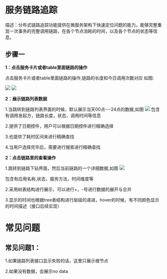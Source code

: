 # 服务链路追踪

描述：分布式链路追踪功能提供在微服务架构下快速定位问题的能力。能够完整重现一次事务的完整调用链路，在各个节点消耗的时间，以及各个节点的状态等信息。

## 步骤一

**1：点击服务卡片或者table里面链路的操作**

点击服务卡片或者table里面链路的操作,链路的长度和今日调用次数对应
如图:
    
![](lianlu1.png)
![](lianlu2.png)

**2：展示链路列表数据**

1.当跳转到链路列表界面的时候，默认展示当天00点---24点的数据,如图
![](lianlu3.png)
包含有调用发起方，链路长度，状态，调用时间等信息

2.提供了日期控件，用户可以根据日期控件进行精确选择

3.也提供了耗时区间来进行精确查找

4.当用户选择完毕后，需要进行搜索进行精确查找

**2：点击链路里的查看操作**

1.跳转到链路下钻界面，然后当前链路的一个详细数据,如图
![](lianlu4.png)

包含有应用名称,状态，服务方法，时间维度等

2.采用树表结构进行展示，可以进行+，-号进行数据的展开与合并

3.显示的时间也根据tree表结构进行层级的递进，hover的时候，有不同颜色显示的时间描述（接口后续实现）

# 常见问题

## 常见问题1：
1.如果链路列表接口显示失败的话，这里只展示根节点

2.如果没有数据，会展示no data